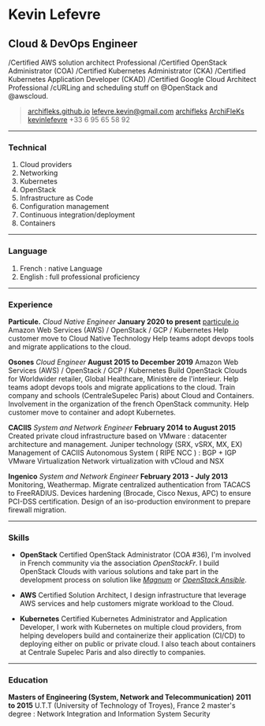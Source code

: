 # Kevin Lefevre
## Cloud & DevOps Engineer

/Certified AWS solution architect Professional
/Certified OpenStack Administrator (COA)
/Certified Kubernetes Administrator (CKA)
/Certified Kubernetes Application Developer (CKAD)
/Certified Google Cloud Architect Professional
/cURLing and scheduling stuff on @OpenStack and @awscloud.

> <i class="fa fa-globe" aria-hidden="true"></i> [archifleks.github.io](https://particule.io)
> <i class="fa fa-envelope" aria-hidden="true"></i> [lefevre.kevin@gmail.com](mailto:kevin@particule.io)
> <i class="fa fa-github" aria-hidden="true"></i> [archifleks](https://github.com/ArchiFleKs)
> <i class="fa fa-twitter-square" aria-hidden="true"></i> [ArchiFleKs](https://twitter.com/ArchiFleKs)
> <i class="fa fa-linkedin-square" aria-hidden="true"></i> [kevinlefevre](https://fr.linkedin.com/in/kevinlefevre/en)
> <i class="fa fa-phone-square" aria-hidden="true"></i> +33 6 95 65 58 92

------

### Technical

1. Cloud providers
1. Networking
1. Kubernetes
1. OpenStack
1. Infrastructure as Code
1. Configuration management
1. Continuous integration/deployment
1. Containers

------

### Language

1. French : native Language
1. English : full professional proficiency

------

### Experience

**Particule.** *Cloud Native Engineer* __January 2020 to present__
	[particule.io](https://particule.io)
	Amazon Web Services (AWS) / OpenStack / GCP / Kubernetes
	Help customer move to Cloud Native Technology
	Help teams adopt devops tools and migrate applications to the cloud.

**Osones** *Cloud Engineer* __August 2015 to December 2019__
	Amazon Web Services (AWS) / OpenStack / GCP / Kubernetes
	Build OpenStack Clouds for Worldwider retailer, Global Healthcare, Ministère de l'interieur.
	Help teams adopt devops tools and migrate applications to the cloud.
	Train company and schools (CentraleSupelec Paris) about Cloud and Containers.
	Involvement in the organization of the french OpenStack community.
	Help customer move to container and adopt Kubernetes.

**CACIIS** *System and Network Engineer* __February 2014 to August 2015__
	Created private cloud infrastructure based on VMware : datacenter architecture and management.
	Juniper technology (SRX, vSRX, MX, EX)
	Management of CACIIS Autonomous System ( RIPE NCC ) : BGP + IGP
	VMware Virtualization
	Network virtualization with vCloud and NSX

**Ingenico** *System and Network Engineer* __February 2013 - July 2013__
	Monitoring, Weathermap.
	Migrate centralized authentication from TACACS to FreeRADIUS.
	Devices hardening (Brocade, Cisco Nexus, APC) to ensure PCI-DSS certification.
	Design of an iso-production environment to prepare firewall migration.

------

### Skills

* **OpenStack**
	Certified OpenStack Administrator (COA #36), I'm involved in French community via the association *OpenStackFr*. I build OpenStack Clouds with various solutions and take part in the development process on solution like [*Magnum*](http://docs.openstack.org/developer/magnum/) or [*OpenStack Ansible*](http://docs.openstack.org/developer/openstack-ansible/).

* **AWS**
	Certified Solution Architect, I design infrastructure that leverage AWS services and help customers migrate workload to the Cloud.

* **Kubernetes**
	Certified Kubernetes Administrator and Application Developer, I work with Kubernetes on multiple cloud providers, from helping developers build and containerize their application (CI/CD) to deploying either on public or private cloud. I also teach about containers at Centrale Supelec Paris and also directly to companies.

------

### Education

**Masters of Engineering (System, Network and Telecommunication)** __2011 to 2015__
	U.T.T (University of Technology of Troyes), France
	2 master's degree : Network Integration and Information System Security
